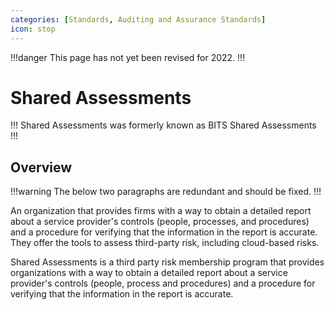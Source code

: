 ```yaml
---
categories: [Standards, Auditing and Assurance Standards]
icon: stop
---
```


!!!danger
This page has not yet been revised for 2022.
!!!

# Shared Assessments

!!!
Shared Assessments was formerly known as BITS Shared Assessments
!!!

## Overview

!!!warning
The below two paragraphs are redundant and should be fixed.
!!!

An organization that provides firms with a way to obtain a detailed report about a service provider's controls (people, processes, and procedures) and a procedure for verifying that the information in the report is accurate. They offer the tools to assess third-party risk, including cloud-based risks.

Shared Assessments is a third party risk membership program that provides organizations with a way to obtain a detailed report about a service provider's controls (people, process and procedures) and a procedure for verifying that the information in the report is accurate.
